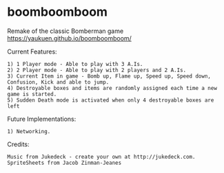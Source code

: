 # boomboomboom
Remake of the classic Bomberman game
https://yaukuen.github.io/boomboomboom/

Current Features:

    1) 1 Player mode - Able to play with 3 A.Is.
    2) 2 Player mode - Able to play with 2 players and 2 A.Is.
    3) Current Item in game - Bomb up, Flame up, Speed up, Speed down, Confusion, Kick and able to jump.
    4) Destroyable boxes and items are randomly assigned each time a new game is started. 
    5) Sudden Death mode is activated when only 4 destroyable boxes are left

Future Implementations:
    
    1) Networking.

Credits:

    Music from Jukedeck - create your own at http://jukedeck.com.
    SpriteSheets from Jacob Zinman-Jeanes
